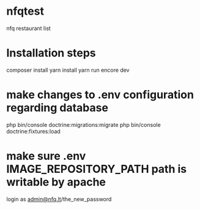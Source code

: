 # nfqtest
nfq restaurant list

Installation steps
=================

composer install
yarn install
yarn run encore dev

# make changes to .env configuration regarding database

php bin/console doctrine:migrations:migrate
php bin/console doctrine:fixtures:load

# make sure .env IMAGE_REPOSITORY_PATH path is writable by apache 

login as admin@nfq.lt/the_new_password
